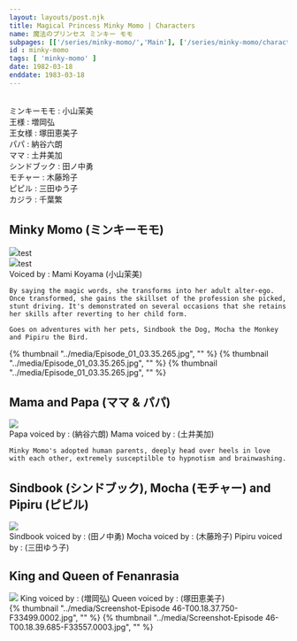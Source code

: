 ```yaml
---
layout: layouts/post.njk
title: Magical Princess Minky Momo | Characters
name: 魔法のプリンセス ミンキー モモ
subpages: [['/series/minky-momo/','Main'], ['/series/minky-momo/characters/','Characters'], ['/series/minky-momo/guide/','Episode Guide'], ['/series/minky-momo/gallery/', 'Gallery' ]]
id : minky-momo
tags: [ 'minky-momo' ]
date: 1982-03-18
enddate: 1983-03-18
---
```

<br>ミンキーモモ : 小山茉美
<br>王様 : 増岡弘
<br>王女様 : 塚田恵美子
<br>パパ : 納谷六朗
<br>ママ : 土井美加
<br>シンドブック : 田ノ中勇
<br>モチャー : 木藤玲子
<br>ピピル : 三田ゆう子
<br>カジラ : 千葉繁

<div class="page_region">
    <h2>Minky Momo (ミンキーモモ)</h2>
    <div class="inline_left"><img src="../media/momo-small.png">test</div>
    <div class="inline_right"><img src="../media/momo-big.png">test</div>
    Voiced by : Mami Koyama (小山茉美)

    By saying the magic words, she transforms into her adult alter-ego. Once transformed, she gains the skillset of the profession she picked, stunt driving. It's demonstrated on several occasions that she retains her skills after reverting to her child form. 

    Goes on adventures with her pets, Sindbook the Dog, Mocha the Monkey and Pipiru the Bird.
</div>
<div class="gallery"> 
    {% thumbnail "../media/Episode_01_03.35.265.jpg", "" %}
    {% thumbnail "../media/Episode_01_03.35.265.jpg", "" %}
    {% thumbnail "../media/Episode_01_03.35.265.jpg", "" %}
</div>

<div class="page_region">
    <h2>Mama and Papa (ママ & パパ)</h2>
    <div class="inline_left"><img src="../media/mama-papa.png"></div>
    Papa voiced by : (納谷六朗)
    Mama voiced by : (土井美加)

    Minky Momo's adopted human parents, deeply head over heels in love with each other, extremely susceptilble to hypnotism and brainwashing.
</div>
<div class="gallery">
</div>

<div class="page_region">
    <h2>Sindbook (シンドブック), Mocha (モチャー) and Pipiru (ピピル)</h2>
    <div class="inline_left"><img src="../media/pets.png"></div>
    Sindbook voiced by : (田ノ中勇)
    Mocha voiced by : (木藤玲子)
    Pipiru voiced by : (三田ゆう子)
</div>
<div class="gallery"></div>
<div class="page_region">
    <h2>King and Queen of Fenanrasia</h2>
    <img class="inline_left" src="../media/king_queen.png">
    King voiced by : (増岡弘)
    Queen voiced by : (塚田恵美子)
</div>
<div class="gallery">
    {% thumbnail "../media/Screenshot-Episode 46-T00.18.37.750-F33499.0002.jpg", "" %}
    {% thumbnail "../media/Screenshot-Episode 46-T00.18.39.685-F33557.0003.jpg", "" %}
</div>